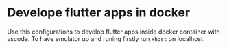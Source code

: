 # Develope flutter apps in docker

Use this configurations to develop flutter apps inside docker container with vscode. To have emulator up and runing firstly run `xhost` on localhost.
